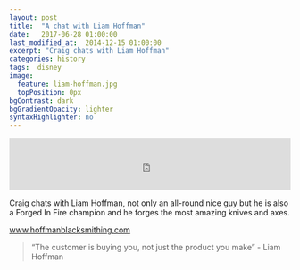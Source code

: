 ```yaml
---
layout: post
title:  "A chat with Liam Hoffman"
date:   2017-06-28 01:00:00
last_modified_at:  2014-12-15 01:00:00
excerpt: "Craig chats with Liam Hoffman"
categories: history
tags:  disney
image:
  feature: liam-hoffman.jpg
  topPosition: 0px
bgContrast: dark
bgGradientOpacity: lighter
syntaxHighlighter: no
---
```



<iframe frameborder='0' height='94px' scrolling='no' seamless src='https://simplecast.com/e/74614?style=medium-light' width='100%'></iframe>

Craig chats with Liam Hoffman, not only an all-round nice guy but he is also a Forged In Fire champion and he forges the most amazing knives and axes.

 <a href="https://www.hoffmanblacksmithing.com" target="_blank">www.hoffmanblacksmithing.com</a> 

<blockquote class="largeQuote">“The customer is buying you, not just the product you make” - Liam Hoffman</blockquote>




